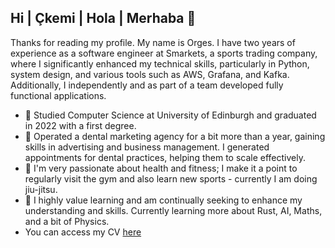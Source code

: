 ## Hi | Çkemi | Hola | Merhaba 👋

Thanks for reading my profile. My name is Orges. I have two years of experience as a software engineer at Smarkets, a sports trading company, where I significantly enhanced my technical skills, particularly in Python, system design, and various tools such as AWS, Grafana, and Kafka. Additionally, I independently and as part of a team developed fully functional applications.

- 📖 Studied Computer Science at University of Edinburgh and graduated in 2022 with a first degree.
- 🏢 Operated a dental marketing agency for a bit more than a year, gaining skills in advertising and business management.  I generated appointments for dental practices, helping them to scale effectively.
- 💪 I'm very passionate about health and fitness; I make it a point to regularly visit the gym and also learn new sports - currently I am doing jiu-jitsu. 
- 🤖 I highly value learning and am continually seeking to enhance my understanding and skills. Currently learning more about Rust, AI, Maths, and a bit of Physics.
- You can access my CV [here](https://drive.google.com/file/d/1vaK1cQZiAGTQwgbDlgbI1ErhvhCYTGN9/view?usp=sharing)



<!--
**orgesskura/orgesskura** is a ✨ _special_ ✨ repository because its `README.md` (this file) appears on your GitHub profile.

Here are some ideas to get you started:

- 🔭 I’m currently working on ...
- 🌱 I’m currently learning ...
- 👯 I’m looking to collaborate on ...
- 🤔 I’m looking for help with ...
- 💬 Ask me about ...
- 📫 How to reach me: ...
- 😄 Pronouns: ...
- ⚡ Fun fact: ...
-->

